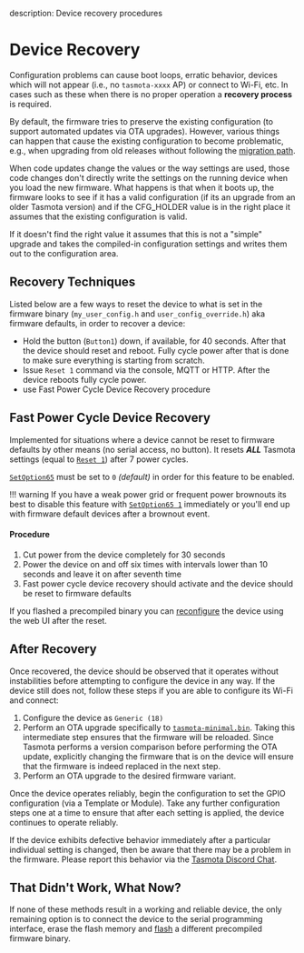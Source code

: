 description: Device recovery procedures

# Device Recovery
Configuration problems can cause boot loops, erratic behavior, devices which will not appear (i.e., no `tasmota-xxxx` AP) or connect to Wi-Fi, etc. In cases such as these when there is no proper operation a **recovery process** is required.

By default, the firmware tries to preserve the existing configuration (to support automated updates via OTA upgrades). However, various things can happen that cause the existing configuration to become problematic, e.g., when upgrading from old releases without following the [migration path](Upgrading#migration-path).

When code updates change the values or the way settings are used, those code changes don't directly write the settings on the running device when you load the new firmware. What happens is that when it boots up, the firmware looks to see if it has a valid configuration (if its an upgrade from an older Tasmota version) and if the CFG_HOLDER value is in the right place it assumes that the existing configuration is valid. 

If it doesn't find the right value it assumes that this is not a "simple" upgrade and takes the compiled-in configuration settings and writes them out to the configuration area.

## Recovery Techniques
Listed below are a few ways to reset the device to what is set in the firmware binary (`my_user_config.h` and `user_config_override.h`) aka firmware defaults, in order to recover a device:

- Hold the button (`Button1`) down, if available, for 40 seconds. After that the device should reset and reboot. Fully cycle power after that is done to make sure everything is starting from scratch.
- Issue `Reset 1` command via the console, MQTT or HTTP. After the device reboots fully cycle power.  
- use Fast Power Cycle Device Recovery procedure

## Fast Power Cycle Device Recovery

Implemented for situations where a device cannot be reset to firmware defaults by other means (no serial access, no button). It resets ***ALL*** Tasmota settings (equal to [`Reset 1`](Commands.md#reset)) after 7 power cycles.

[`SetOption65`](Commands.md#setoption65) must be set to `0` *(default)* in order for this feature to be enabled.

!!! warning
     If you have a weak power grid or frequent power brownouts its best to disable this feature with [`SetOption65 1`](Commands.md#setoption65) immediately or you'll end up with firmware default devices after a brownout event.

#### Procedure

1. Cut power from the device completely for 30 seconds
2. Power the device on and off six times with intervals lower than 10 seconds and leave it on after seventh time
3. Fast power cycle device recovery should activate and the device should be reset to firmware defaults

If you flashed a precompiled binary you can [reconfigure](Getting-Started.md#configure-wi-fi) the device using the web UI after the reset. 

## After Recovery
Once recovered, the device should be observed that it operates without instabilities before attempting to configure the device in any way. If the device still does not, follow these steps if you are able to configure its Wi-Fi and connect:

1. Configure the device as `Generic (18)`
2. Perform an OTA upgrade specifically to [`tasmota-minimal.bin`](http://ota.tasmota.com/tasmota/tasmota-minimal.bin). Taking this intermediate step ensures that the firmware will be reloaded. Since Tasmota performs a version comparison before performing the OTA update, explicitly changing the firmware that is on the device will ensure that the firmware is indeed replaced in the next step.
3. Perform an OTA upgrade to the desired firmware variant.

Once the device operates reliably, begin the configuration to set the GPIO configuration (via a Template or Module). Take any further configuration steps one at a time to ensure that after each setting is applied, the device continues to operate reliably.  

If the device exhibits defective behavior immediately after a particular individual setting is changed, then be aware that there may be a problem in the firmware. Please report this behavior via the [Tasmota Discord Chat](https://discord.gg/Ks2Kzd4).  

## That Didn't Work, What Now?
If none of these methods result in a working and reliable device, the only remaining option is to connect the device to the serial programming interface, erase the flash memory and [flash](Getting-Started.md#flashing) a different precompiled firmware binary.
